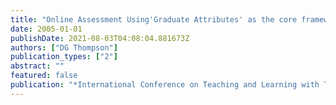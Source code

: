 ```yaml
---
title: "Online Assessment Using'Graduate Attributes' as the core framework"
date: 2005-01-01
publishDate: 2021-08-03T04:08:04.881673Z
authors: ["DG Thompson"]
publication_types: ["2"]
abstract: ""
featured: false
publication: "*International Conference on Teaching and Learning with Techonology in Art …*"
---
```


